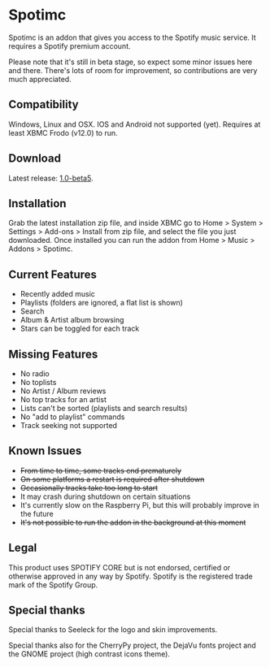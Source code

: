 Spotimc
=======
Spotimc is an addon that gives you access to the Spotify music service. It requires a Spotify premium account.

Please note that it's still in beta stage, so expect some minor issues here and there. There's lots of room for improvement, so contributions are very much appreciated.


Compatibility
-------------------
Windows, Linux and OSX. IOS and Android not supported (yet). Requires at least XBMC Frodo (v12.0) to run.


Download
--------
Latest release: [1.0-beta5](http://azkotoki.org/downloads/script-audio-spotimc-1-0-beta5/).


Installation
------------
Grab the latest installation zip file, and inside XBMC go to Home > System > Settings > Add-ons > Install from zip file, and select the file you just downloaded. Once installed you can run the addon from Home > Music > Addons > Spotimc.


Current Features
----------------
* Recently added music
* Playlists (folders are ignored, a flat list is shown)
* Search
* Album & Artist album browsing
* Stars can be toggled for each track


Missing Features
----------------
* No radio
* No toplists
* No Artist / Album reviews
* No top tracks for an artist
* Lists can't be sorted (playlists and search results)
* No "add to playlist" commands
* Track seeking not supported


Known Issues
------------
* ~~From time to time, some tracks end prematurely~~
* ~~On some platforms a restart is required after shutdown~~
* ~~Occasionally tracks take too long to start~~
* It may crash during shutdown on certain situations
* It's currently slow on the Raspberry Pi, but this will probably improve in the future
* ~~It's not possible to run the addon in the background at this moment~~


Legal
-----
This product uses SPOTIFY CORE but is not endorsed, certified or otherwise approved in any way by Spotify. Spotify is the registered trade mark of the Spotify Group.


Special thanks
--------------
Special thanks to Seeleck for the logo and skin improvements.

Special thanks also for the CherryPy project, the DejaVu fonts project and the GNOME project (high contrast icons theme).
